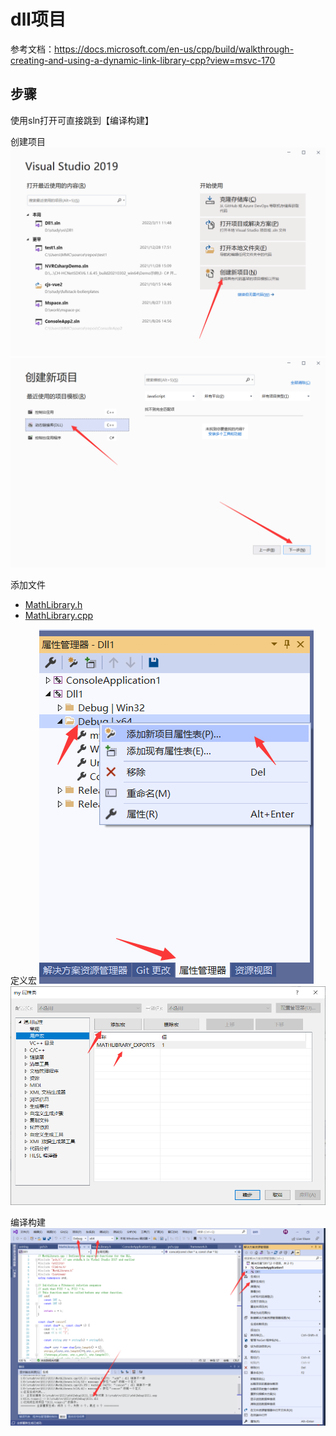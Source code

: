 # dll项目

参考文档：https://docs.microsoft.com/en-us/cpp/build/walkthrough-creating-and-using-a-dynamic-link-library-cpp?view=msvc-170

## 步骤

使用sln打开可直接跳到【编译构建】

创建项目
![1](./create.png)
![2](dll.png)

添加文件
- [MathLibrary.h](../../dll_project/Dll1/MathLibrary.h)
- [MathLibrary.cpp](../../dll_project/Dll1/MathLibrary.cpp)

定义宏
![1](marco1.png)
![2](marco2.png)

编译构建
![1](build.png)